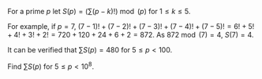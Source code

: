For a prime $p$ let $S(p) = (\sum (p-k)!) \bmod (p)$ for $1 \le k \le 5$.


For example, if $p=7$,
$(7-1)! + (7-2)! + (7-3)! + (7-4)! + (7-5)! = 6! + 5! + 4! + 3! + 2! = 720+120+24+6+2 = 872$. 
As $872 \bmod (7) = 4$, $S(7) = 4$.


It can be verified that $\sum S(p) = 480$ for $5 \le p \lt 100$.


Find $\sum S(p)$ for $5 \le p \lt 10^8$.
